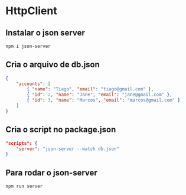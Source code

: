 # HttpClient

## Instalar o json server

```bash
npm i json-server
```

## Cria o arquivo de db.json

```json
{
    "accounts": [
        { "name": "Tiago", "email": "tiago@gmail.com" },
        { "id": 2, "name": "Jane", "email": "jane@gmail.com" },
        { "id": 3, "name": "Marcos", "email": "marcos@gmail.com" }
    ]
}
```

## Cria o script no package.json

```json
"scripts": {
    "server": "json-server --watch db.json"
}
```

## Para rodar o json-server

```bash
npm run server
```
